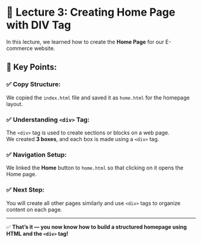 # 📘 Lecture 3: Creating Home Page with DIV Tag

In this lecture, we learned how to create the **Home Page** for our E-commerce website.

## 🔹 Key Points:

### ✅ Copy Structure:
We copied the `index.html` file and saved it as `home.html` for the homepage layout.

### ✅ Understanding `<div>` Tag:
The `<div>` tag is used to create sections or blocks on a web page.  
We created **3 boxes**, and each box is made using a `<div>` tag.

### ✅ Navigation Setup:
We linked the **Home** button to `home.html` so that clicking on it opens the Home page.

### ✅ Next Step:
You will create all other pages similarly and use `<div>` tags to organize content on each page.

---

✅ **That’s it — you now know how to build a structured homepage using HTML and the `<div>` tag!**
